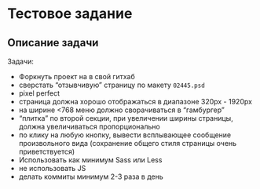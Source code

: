 # Тестовое задание
## Описание задачи

Задачи:

- Форкнуть проект на в свой гитхаб
- сверстать “отзывчивую” страницу по макету `02445.psd`
- pixel perfect
- cтраница должна хорошо отображаться в диапазоне 320px - 1920px
- на ширине <768 меню должно сворачиваться в “гамбургер”
- “плитка” по второй секции, при увеличении ширины страницы, должна увеличиваться пропорционально
- по клику на любую кнопку, вывести всплывающее сообщение произвольного вида (сохранение общего стиля страницы очень приветствуется)
- Использовать как минимум Sass или Less
- не использовать JS
- делать коммиты минимум 2-3 раза в день
